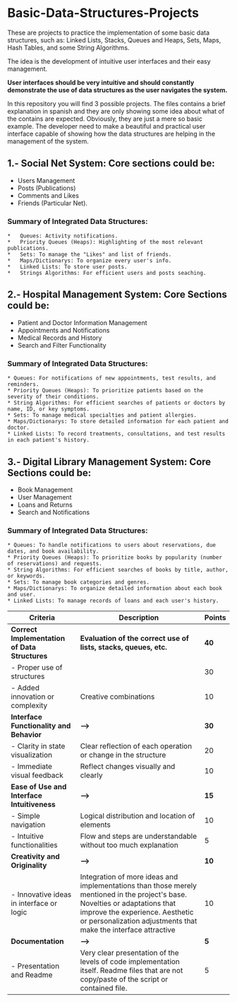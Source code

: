 # Basic-Data-Structures-Projects
These are projects to practice the implementation of some basic data structures, such as: Linked Lists, Stacks, Queues and Heaps, Sets, Maps, Hash Tables, and some String Algorithms.

The idea is the development of intuitive user interfaces and their easy management.

**User interfaces should be very intuitive and should constantly demonstrate the use of data structures as the user navigates the system.**

In this repository you will find 3 possible projects. 
The files contains a brief explanation in spanish and they are only showing some idea about what of the contains are expected. 
Obviously, they are just a mere so basic example. 
The developer need to make a beautiful and practical user interface capable of showing how the data structures are helping in the management of the system.

## 1.- Social Net System: Core sections could be: 
  *	Users Management
  *	Posts (Publications)
  *	Comments and Likes
  *	Friends (Particular Net). 

  ### Summary of Integrated Data Structures:
    *	Queues: Activity notifications.
    *	Priority Queues (Heaps): Highlighting of the most relevant publications.
    *	Sets: To manage the "Likes" and list of friends.
    *	Maps/Dictionarys: To organize every user's info.
    *	Linked Lists: To store user posts.
    *	Strings Algorithms: For efficient users and posts seaching.

## 2.- Hospital Management System: Core Sections could be: 
  * Patient and Doctor Information Management 
  * Appointments and Notifications 
  * Medical Records and History 
  * Search and Filter Functionality

  ### Summary of Integrated Data Structures: 
    * Queues: For notifications of new appointments, test results, and reminders. 
    * Priority Queues (Heaps): To prioritize patients based on the severity of their conditions. 
    * String Algorithms: For efficient searches of patients or doctors by name, ID, or key symptoms. 
    * Sets: To manage medical specialties and patient allergies. 
    * Maps/Dictionarys: To store detailed information for each patient and doctor. 
    * Linked Lists: To record treatments, consultations, and test results in each patient's history.

## 3.- Digital Library Management System: Core Sections could be: 
  * Book Management 
  * User Management 
  * Loans and Returns 
  * Search and Notifications

  ### Summary of Integrated Data Structures: 
    * Queues: To handle notifications to users about reservations, due dates, and book availability. 
    * Priority Queues (Heaps): To prioritize books by popularity (number of reservations) and requests. 
    * String Algorithms: For efficient searches of books by title, author, or keywords. 
    * Sets: To manage book categories and genres. 
    * Maps/Dictionarys: To organize detailed information about each book and user. 
    * Linked Lists: To manage records of loans and each user's history.


| Criteria | Description | Points |
|---|---|---|
| **Correct Implementation of Data Structures** | **Evaluation of the correct use of lists, stacks, queues, etc.** | **40** |
| - Proper use of structures |  | 30 |
| - Added innovation or complexity | Creative combinations | 10 |
| **Interface Functionality and Behavior** | **-->** | **30** |
| - Clarity in state visualization | Clear reflection of each operation or change in the structure | 20 |
| - Immediate visual feedback | Reflect changes visually and clearly | 10 |
| **Ease of Use and Interface Intuitiveness** | **-->** | **15** |
| - Simple navigation | Logical distribution and location of elements | 10 |
| - Intuitive functionalities | Flow and steps are understandable without too much explanation | 5 |
| **Creativity and Originality** | **-->** | **10** |
| - Innovative ideas in interface or logic | Integration of more ideas and implementations than those merely mentioned in the project's base. Novelties or adaptations that improve the experience. Aesthetic or personalization adjustments that make the interface attractive | 10 |
| **Documentation** | **-->** | **5** |
| - Presentation and Readme | Very clear presentation of the levels of code implementation itself. Readme files that are not copy/paste of the script or contained file. | 5 |

